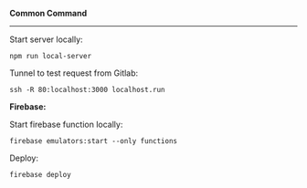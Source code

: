 **Common Command**
***
Start server locally:
```
npm run local-server
```
Tunnel to test request from Gitlab: 
```
ssh -R 80:localhost:3000 localhost.run
```

**Firebase:**

Start firebase function locally:
```
firebase emulators:start --only functions
```

Deploy:

```
firebase deploy
```
